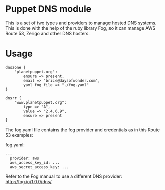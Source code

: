 # Puppet DNS module #

This is a set of two types and providers to manage hosted DNS systems.
This is done with the help of the ruby library Fog, so it can manage AWS Route 53, Zerigo 
and other DNS hosters.

# Usage #

```
dnszone {
    "planetpuppet.org":
        ensure => present,
        email => "brice@daysofwonder.com",
        yaml_fog_file => "./fog.yaml"
}

dnsrr {
    "www.planetpuppet.org":
        type => "A",
        value => "2.4.6.9",
        ensure => present
}
```

The fog.yaml file contains the fog provider and credentials as in this Route 53
examples:

fog.yaml:

```
---
  provider: aws
  aws_access_key_id: ...
  aws_secret_access_key: ...
```

Refer to the Fog manual to use a different DNS provider: http://fog.io/1.0.0/dns/
